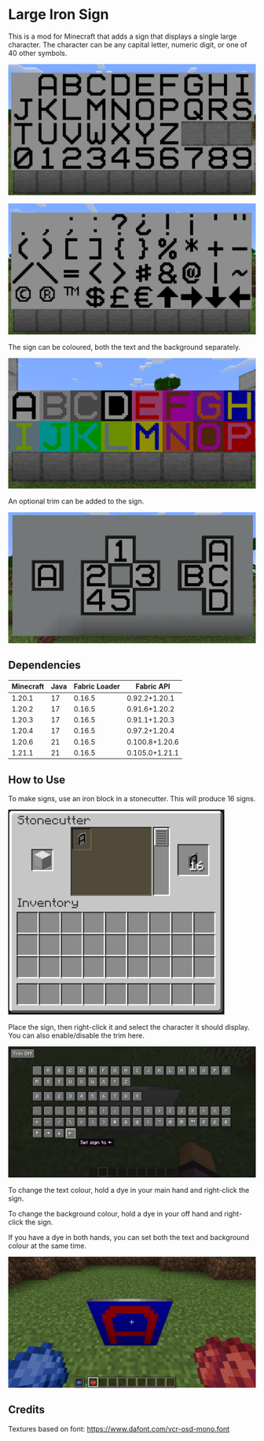 # Large Iron Sign

This is a mod for Minecraft that adds a sign that displays a single large character. The character can be any capital letter, numeric digit, or one of 40 other symbols.

![All symbols](screenshots/alphanumeric.png)

![All symbols](screenshots/othersymbols.png)

The sign can be coloured, both the text and the background separately.

![All colours](screenshots/colours.png)

An optional trim can be added to the sign.

![All colours](screenshots/trim.png)


## Dependencies

| Minecraft | Java | Fabric Loader | Fabric API     |
|-----------|------|---------------|----------------|
| 1.20.1    | 17   | 0.16.5        | 0.92.2+1.20.1  |
| 1.20.2    | 17   | 0.16.5        | 0.91.6+1.20.2  |
| 1.20.3    | 17   | 0.16.5        | 0.91.1+1.20.3  |
| 1.20.4    | 17   | 0.16.5        | 0.97.2+1.20.4  |
| 1.20.6    | 21   | 0.16.5        | 0.100.8+1.20.6 |
| 1.21.1    | 21   | 0.16.5        | 0.105.0+1.21.1 |


## How to Use

To make signs, use an iron block in a stonecutter. This will produce 16 signs.

![How to make sign](screenshots/making.png)

Place the sign, then right-click it and select the character it should display. You can also enable/disable the trim here.

![How to select character](screenshots/selection.png)

To change the text colour, hold a dye in your main hand and right-click the sign.

To change the background colour, hold a dye in your off hand and right-click the sign.

If you have a dye in both hands, you can set both the text and background colour at the same time.

![How to dye the sign](screenshots/colouring.png)


## Credits

Textures based on font: https://www.dafont.com/vcr-osd-mono.font
